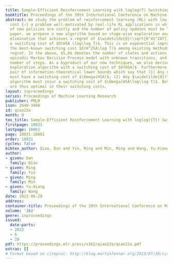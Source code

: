 ```yaml
---
title: Sample-Efficient Reinforcement Learning with loglog(T) Switching Cost
booktitle: Proceedings of the 39th International Conference on Machine Learning
abstract: We study the problem of reinforcement learning (RL) with low (policy) switching
  cost {—} a problem well-motivated by real-life RL applications in which deployments
  of new policies are costly and the number of policy updates must be low. In this
  paper, we propose a new algorithm based on stage-wise exploration and adaptive policy
  elimination that achieves a regret of $\widetilde{O}(\sqrt{H^4S^2AT})$ while requiring
  a switching cost of $O(HSA \log\log T)$. This is an exponential improvement over
  the best-known switching cost $O(H^2SA\log T)$ among existing methods with $\widetilde{O}(\mathrm{poly}(H,S,A)\sqrt{T})$
  regret. In the above, $S,A$ denotes the number of states and actions in an $H$-horizon
  episodic Markov Decision Process model with unknown transitions, and $T$ is the
  number of steps. As a byproduct of our new techniques, we also derive a reward-free
  exploration algorithm with a switching cost of $O(HSA)$. Furthermore, we prove a
  pair of information-theoretical lower bounds which say that (1) Any no-regret algorithm
  must have a switching cost of $\Omega(HSA)$; (2) Any $\widetilde{O}(\sqrt{T})$ regret
  algorithm must incur a switching cost of $\Omega(HSA\log\log T)$. Both our algorithms
  are thus optimal in their switching costs.
layout: inproceedings
series: Proceedings of Machine Learning Research
publisher: PMLR
issn: 2640-3498
id: qiao22a
month: 0
tex_title: Sample-Efficient Reinforcement Learning with loglog({T}) Switching Cost
firstpage: 18031
lastpage: 18061
page: 18031-18061
order: 18031
cycles: false
bibtex_author: Qiao, Dan and Yin, Ming and Min, Ming and Wang, Yu-Xiang
author:
- given: Dan
  family: Qiao
- given: Ming
  family: Yin
- given: Ming
  family: Min
- given: Yu-Xiang
  family: Wang
date: 2022-06-28
address:
container-title: Proceedings of the 39th International Conference on Machine Learning
volume: '162'
genre: inproceedings
issued:
  date-parts:
  - 2022
  - 6
  - 28
pdf: https://proceedings.mlr.press/v162/qiao22a/qiao22a.pdf
extras: []
# Format based on citeproc: http://blog.martinfenner.org/2013/07/30/citeproc-yaml-for-bibliographies/
---
```


